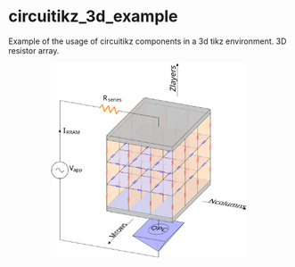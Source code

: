 # circuitikz_3d_example
Example of the usage of circuitikz components in a 3d tikz environment. 3D resistor array.

<p align="center">
  <img src="3d_res_array.svg" width="350" title="3d resistor array" style="background-color: white">
</p>
